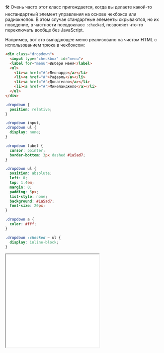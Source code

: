🛠 Очень часто этот класс пригождается, когда вы делаете какой-то нестандартный элемент управления на основе чекбокса или радиокнопок. В этом случае стандартные элементы скрываются, но их поведение, в частности псевдокласс `:checked`, позволяет что-то переключать вообще без JavaScript.

Например, вот это выпадающее меню реализовано на чистом HTML с использованием трюка в чекбоксом:

```html
<div class="dropdown">
  <input type="checkbox" id="menu">
  <label for="menu">Выбери меня</label>
  <ul>
    <li><a href="#">Леонардо</a></li>
    <li><a href="#">Рафаэль</a></li>
    <li><a href="#">Донателло</a></li>
    <li><a href="#">Микеланджело</a></li>
  </ul>
</div>
```

```css
.dropdown {
  position: relative;
}

.dropdown input,
.dropdown ul {
  display: none;
}

.dropdown label {
  cursor: pointer;
  border-bottom: 3px dashed #1a5ad7;
}

.dropdown ul {
  position: absolute;
  left: 0;
  top: 1.4em;
  margin: 0;
  padding: 5px;
  list-style: none;
  background: #1a5ad7;
  font-size: 20px;
}

.dropdown a {
  color: #fff;
}

.dropdown :checked ~ ul {
  display: inline-block;
}
```

<iframe title="Выпадающее меню" src="../demos/choose/" height="300"></iframe>
